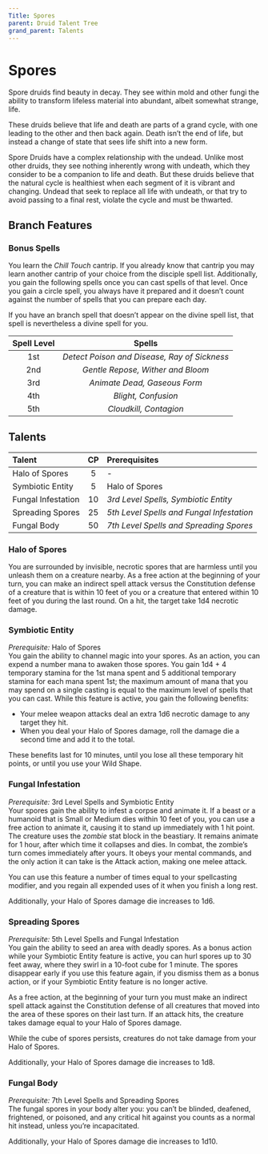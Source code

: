 ```yaml
---
Title: Spores
parent: Druid Talent Tree
grand_parent: Talents
---
```


# Spores
Spore druids find beauty in decay. They see within mold and other fungi the ability to transform lifeless material into abundant, albeit somewhat strange, life.

These druids believe that life and death are parts of a grand cycle, with one leading to the other and then back again. Death isn’t the end of life, but instead a change of state that sees life shift into a new form.

Spore Druids have a complex relationship with the undead. Unlike most other druids, they see nothing inherently wrong with undeath, which they consider to be a companion to life and death. But these druids believe that the natural cycle is healthiest when each segment of it is vibrant and changing. Undead that seek to replace all life with undeath, or that try to avoid passing to a final rest, violate the cycle and must be thwarted.

## Branch Features

### Bonus Spells
You learn the *Chill Touch* cantrip. If you already know that cantrip you may learn another cantrip of your choice from the disciple spell list. Additionally, you gain the following spells once you can cast spells of that level. Once you gain a circle spell, you always have it prepared and it doesn’t count against the number of spells that you can prepare each day.

If you have an branch spell that doesn’t appear on the divine spell list, that spell is nevertheless a divine spell for you.

| Spell Level | Spells |
|:-----------:|:------:|
| 1st | *Detect Poison and Disease, Ray of Sickness* |   
| 2nd | *Gentle Repose, Wither and Bloom* |  
| 3rd | *Animate Dead, Gaseous Form* |  
| 4th | *Blight, Confusion* |  
| 5th | *Cloudkill, Contagion* |  

## Talents

| Talent | CP | Prerequisites |
|:-------|:--:|:--------------|
| Halo of Spores | 5 | - |   
| Symbiotic Entity | 5 | Halo of Spores |   
| Fungal Infestation | 10 | *3rd Level Spells, Symbiotic Entity* |   
| Spreading Spores | 25 | *5th Level Spells and Fungal Infestation* |   
| Fungal Body | 50 | *7th Level Spells and Spreading Spores* |  

### Halo of Spores
You are surrounded by invisible, necrotic spores that are harmless until you unleash them on a creature nearby. As a free action at the beginning of your turn, you can make an indirect spell attack versus the Constitution defense of a creature that is within 10 feet of you or a creature that entered within 10 feet of you during the last round. On a hit, the target take 1d4 necrotic damage.

### Symbiotic Entity
*Prerequisite:* Halo of Spores<br>
You gain the ability to channel magic into your spores. As an action, you can expend a number mana to awaken those spores. You gain 1d4 + 4 temporary stamina for the 1st mana spent and 5 additional temporary stamina for each mana spent 1st; the maximum amount of mana that you may spend on a single casting is equal to the maximum level of spells that you can cast. While this feature is active, you gain the following benefits:
* Your melee weapon attacks deal an extra 1d6 necrotic damage to any target they hit.
* When you deal your Halo of Spores damage, roll the damage die a second time and add it to the total.
	
These benefits last for 10 minutes, until you lose all these temporary hit points, or until you use your Wild Shape.

### Fungal Infestation
*Prerequisite:* 3rd Level Spells and Symbiotic Entity<br>
Your spores gain the ability to infest a corpse and animate it. If a beast or a humanoid that is Small or Medium dies within 10 feet of you, you can use a free action to animate it, causing it to stand up immediately with 1 hit point. The creature uses the *zombie* stat block in the beastiary. It remains animate for 1 hour, after which time it collapses and dies. In combat, the zombie’s turn comes immediately after yours. It obeys your mental commands, and the only action it can take is the Attack action, making one melee attack.

You can use this feature a number of times equal to your spellcasting modifier, and you regain all expended uses of it when you finish a long rest.

Additionally, your Halo of Spores damage die increases to 1d6.

### Spreading Spores
*Prerequisite:* 5th Level Spells and Fungal Infestation<br>
You gain the ability to seed an area with deadly spores. As a bonus action while your Symbiotic Entity feature is active, you can hurl spores up to 30 feet away, where they swirl in a 10-foot cube for 1 minute. The spores disappear early if you use this feature again, if you dismiss them as a bonus action, or if your Symbiotic Entity feature is no longer active.

As a free action, at the beginning of your turn you must make an indirect spell attack against the Constitution defense of all creatures that moved into the area of these spores on their last turn. If an attack hits, the creature takes damage equal to your Halo of Spores damage.

While the cube of spores persists, creatures do not take damage from your Halo of Spores.

Additionally, your Halo of Spores damage die increases to 1d8.

### Fungal Body
*Prerequisite:* 7th Level Spells and Spreading Spores<br>
The fungal spores in your body alter you: you can’t be blinded, deafened, frightened, or poisoned, and any critical hit against you counts as a normal hit instead, unless you’re incapacitated.

Additionally, your Halo of Spores damage die increases to 1d10.
